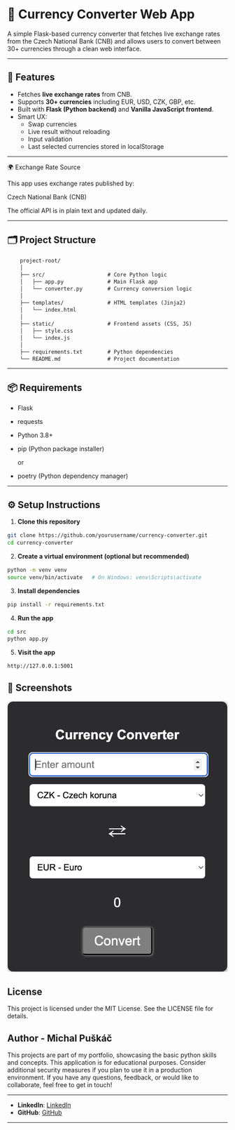 # 💱 Currency Converter Web App

A simple Flask-based currency converter that fetches live exchange rates from the Czech National Bank (CNB) and allows users to convert between 30+ currencies through a clean web interface.

---

## 🚀 Features
- Fetches **live exchange rates** from CNB.
- Supports **30+ currencies** including EUR, USD, CZK, GBP, etc.
- Built with **Flask (Python backend)** and **Vanilla JavaScript frontend**.
- Smart UX:
  - Swap currencies
  - Live result without reloading
  - Input validation
  - Last selected currencies stored in localStorage

---

🌍 Exchange Rate Source

This app uses exchange rates published by:

Czech National Bank (CNB)

The official API is in plain text and updated daily.

---

## 🗂 Project Structure
```
	project-root/
	│
	├── src/                    # Core Python logic
	│   ├── app.py              # Main Flask app
	│   └── converter.py        # Currency conversion logic
	│
	├── templates/              # HTML templates (Jinja2)
	│   └── index.html
	│
	├── static/                 # Frontend assets (CSS, JS)
	│   ├── style.css
	│   └── index.js
	│
	├── requirements.txt        # Python dependencies
	└── README.md               # Project documentation
```
---

## 📦 Requirements
- Flask
- requests
- Python 3.8+
- pip (Python package installer) 

    or 

- poetry (Python dependency manager)

---

## ⚙️ Setup Instructions

1. **Clone this repository**

```bash
git clone https://github.com/yourusername/currency-converter.git
cd currency-converter
```

2. **Create a virtual environment (optional but recommended)**
```bash
python -m venv venv
source venv/bin/activate   # On Windows: venv\Scripts\activate
```

3. **Install dependencies**
```bash
pip install -r requirements.txt
```

4. **Run the app**
```bash
cd src
python app.py
```

5. **Visit the app**
```
http://127.0.0.1:5001
```

## 📸 Screenshots

![frontend-image](https://github.com/michalpuskac/Currency_converter-Flask-Javascript/blob/main/front_end.jpeg)


## License

This project is licensed under the MIT License. See the LICENSE file for details.

## Author - Michal Puškáč

This projects are part of my portfolio, showcasing the basic python skills and concepts. This application is for educational purposes.
Consider additional security measures if you plan to use it in a production environment.
If you have any questions, feedback, or would like to collaborate, feel free to get in touch!

---
- **LinkedIn**: [LinkedIn](https://www.linkedin.com/in/michal-pu%C5%A1k%C3%A1%C4%8D-94b925179/)
- **GitHub**: [GitHub](https://github.com/michalpuskac)

---
